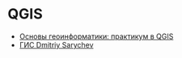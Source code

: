 # QGIS

- [Основы геоинформатики: практикум в QGIS](https://aentin.github.io/qgis-course/)
- [ГИС Dmitriy Sarychev](https://www.youtube.com/@dmitriysarychev64/videos)
